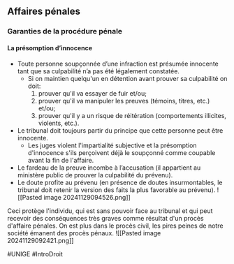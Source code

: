 ## Affaires pénales
### Garanties de la procédure pénale
#### La présomption d’innocence
- Toute personne soupçonnée d’une infraction est présumée innocente tant que sa culpabilité n’a pas été légalement constatée.
	- Si on maintien quelqu'un en détention avant prouver sa culpabilité on doit:
		1. prouver qu'il va essayer de fuir et/ou;
		2. prouver qu'il va manipuler les preuves (témoins, titres, etc.) et/ou;
		3. prouver qu'il y a un risque de réitération (comportements illicites, violents, etc.).
- Le tribunal doit toujours partir du principe que cette personne peut être innocente.
	- Les juges violent l'impartialité subjective et la présomption d'innocence s'ils perçoivent déjà le soupçonné comme coupable avant la fin de l'affaire.
- Le fardeau de la preuve incombe à l’accusation (il appartient au ministère public de prouver la culpabilité du prévenu).
- Le doute profite au prévenu (en présence de doutes insurmontables, le tribunal doit retenir la version des faits la plus favorable au prévenu).
	![[Pasted image 20241129094526.png]]

Ceci protège l'individu, qui est sans pouvoir face au tribunal et qui peut recevoir des conséquences très graves comme résultat d'un procès d'affaire pénales. On est plus dans le procès civil, les pires peines de notre société émanent des procès pénaux.
![[Pasted image 20241129092421.png]]

#UNIGE 
#IntroDroit 
